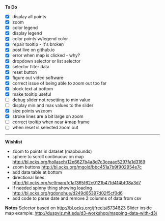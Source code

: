 **To Do**
- [x] display all points
- [x] zoom
- [x] color legend
- [x] display legend
- [x] color points w/legend color
- [x] repair tooltip - it's broken
- [x] post live on github.io
- [x] error when map is clicked - why?
- [x] dropdown selector or list selector
- [x] selector filter data
- [x] reset button
- [x] figure out video software
- [x] correct issue of being able to zoom out too far
- [x] block text at bottom
- [x] make tooltip useful
- [ ] debug slider not resetting to min value
- [ ] display min and max values to the slider
- [x] size points w/zoom  
- [x] stroke lines are a bit large on zoom
- [ ] correct tooltip when near #map frame
- [ ] when reset is selected zoom out

---
**Wishlist**
* zoom to points in dataset (mapbounds)
* sphere to scroll continuous on map
 http://bl.ocks.org/hollasch/12e6627b4a8d7c3ceaac5297fa1d3169
* zoom buttons http://bl.ocks.org/mgold/bbc451a7b9f902954e7c
* add data table at bottom
* directional lines http://bl.ocks.org/veltman/fc1af365f62c0121b47fd414bf08a3d7
* if needed spinny thing showing loading
 http://bl.ocks.org/rgdonohue/d249d65397d02f5cf0d6
* add code to parse date and remove 2 columns of data from csv

**Notes**
Selector based on http://bl.ocks.org/jfreels/6734823
Slider inside map example: http://duspviz.mit.edu/d3-workshop/mapping-data-with-d3/
